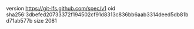 version https://git-lfs.github.com/spec/v1
oid sha256:3dbefed20733372f194502cf91d8313c836bb6aab3314deed5db81bd71ab577b
size 2081
